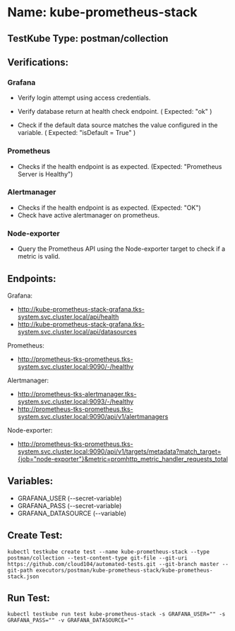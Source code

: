 # Name: kube-prometheus-stack

## TestKube Type: postman/collection

## Verifications:

### Grafana

- Verify login attempt using access credentials. 

- Verify database return at health check endpoint. ( Expected: "ok" )
 
- Check if the default data source matches the value configured in the variable. ( Expected: "isDefault = True" )

### Prometheus

- Checks if the health endpoint is as expected. (Expected: "Prometheus Server is Healthy")

### Alertmanager

- Checks if the health endpoint is as expected. (Expected: "OK")
- Check have active alertmanager on prometheus.

### Node-exporter

- Query the Prometheus API using the Node-exporter target to check if a metric is valid.


## Endpoints:

Grafana:
- http://kube-prometheus-stack-grafana.tks-system.svc.cluster.local/api/health 
- http://kube-prometheus-stack-grafana.tks-system.svc.cluster.local/api/datasources

Prometheus:
- http://prometheus-tks-prometheus.tks-system.svc.cluster.local:9090/-/healthy

Alertmanager:
- http://prometheus-tks-alertmanager.tks-system.svc.cluster.local:9093/-/healthy
- http://prometheus-tks-prometheus.tks-system.svc.cluster.local:9090/api/v1/alertmanagers

Node-exporter:
- http://prometheus-tks-prometheus.tks-system.svc.cluster.local:9090/api/v1/targets/metadata?match_target={job="node-exporter"}&metric=promhttp_metric_handler_requests_total


## Variables:

- GRAFANA_USER (--secret-variable)
- GRAFANA_PASS (--secret-variable)
- GRAFANA_DATASOURCE (--variable)


## Create Test:

```
kubectl testkube create test --name kube-prometheus-stack --type postman/collection --test-content-type git-file --git-uri https://github.com/cloud104/automated-tests.git --git-branch master --git-path executors/postman/kube-prometheus-stack/kube-prometheus-stack.json
```

## Run Test:

```
kubectl testkube run test kube-prometheus-stack -s GRAFANA_USER="" -s GRAFANA_PASS="" -v GRAFANA_DATASOURCE=""
```
